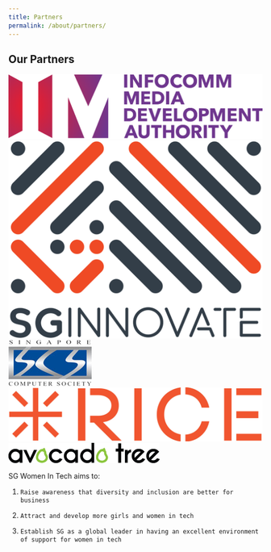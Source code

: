 ```yaml
---
title: Partners
permalink: /about/partners/
---
```

<h2>Our Partners</h2>

  <img src="/images/imda.png" alt="1" style="width:400; height:101">
</div>
<div class="row padding--bottom">
  <div class="col"><img src="/images/sgi.png"/></div>
</div>
<div class="row padding--bottom">
  <div class="col"><img src="/images/sg-com-so.jpg"/></div>
</div>
<div class="row padding--bottom">
  <div class="col"><img src="/images/rice.jpg"/></div>
</div>
<div class="row padding--bottom">
  <div class="col"><img src="/images/atd.png"/></div>
</div>

SG Women In Tech aims to:

1.     Raise awareness that diversity and inclusion are better for business

2.     Attract and develop more girls and women in tech

3.     Establish SG as a global leader in having an excellent environment of support for women in tech


